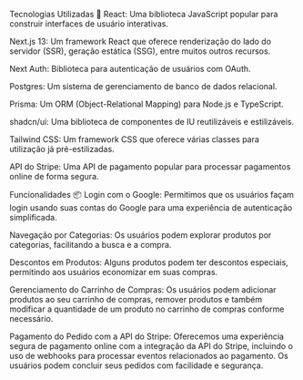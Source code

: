 
Tecnologias Utilizadas 🚀
React: Uma biblioteca JavaScript popular para construir interfaces de usuário interativas.

Next.js 13: Um framework React que oferece renderização do lado do servidor (SSR), geração estática (SSG), entre muitos outros recursos.

Next Auth: Biblioteca para autenticação de usuários com OAuth.

Postgres: Um sistema de gerenciamento de banco de dados relacional.

Prisma: Um ORM (Object-Relational Mapping) para Node.js e TypeScript.

shadcn/ui: Uma biblioteca de componentes de IU reutilizáveis e estilizáveis.

Tailwind CSS: Um framework CSS que oferece várias classes para utilização já pré-estilizadas.

API do Stripe: Uma API de pagamento popular para processar pagamentos online de forma segura.

Funcionalidades 📦
Login com o Google: Permitimos que os usuários façam login usando suas contas do Google para uma experiência de autenticação simplificada.

Navegação por Categorias: Os usuários podem explorar produtos por categorias, facilitando a busca e a compra.

Descontos em Produtos: Alguns produtos podem ter descontos especiais, permitindo aos usuários economizar em suas compras.

Gerenciamento do Carrinho de Compras: Os usuários podem adicionar produtos ao seu carrinho de compras, remover produtos e também modificar a quantidade de um produto no carrinho de compras conforme necessário.

Pagamento do Pedido com a API do Stripe: Oferecemos uma experiência segura de pagamento online com a integração da API do Stripe, incluindo o uso de webhooks para processar eventos relacionados ao pagamento. Os usuários podem concluir seus pedidos com facilidade e segurança.